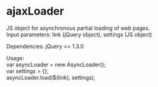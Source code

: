 # ajaxLoader

JS object for asynchronous partial loading of web pages.  
Input parameters: link (jQuery object), settings (JS object)  

Dependencies: jQuery >= 1.3.0

Usage:  
var asyncLoader = new AsyncLoader();  
var settings = {};  
asyncLoader.load($(link), settings); 
